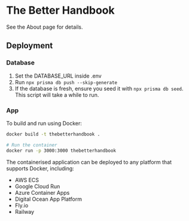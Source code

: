 # The Better Handbook

See the About page for details.

## Deployment

### Database

1. Set the DATABASE_URL inside .env
2. Run `npx prisma db push --skip-generate`
3. If the database is fresh, ensure you seed it with `npx prisma db seed`. This script will take a while to run.

### App

To build and run using Docker:

```bash
docker build -t thebetterhandbook .

# Run the container
docker run -p 3000:3000 thebetterhandbook
```

The containerised application can be deployed to any platform that supports Docker, including:

- AWS ECS
- Google Cloud Run
- Azure Container Apps
- Digital Ocean App Platform
- Fly.io
- Railway
